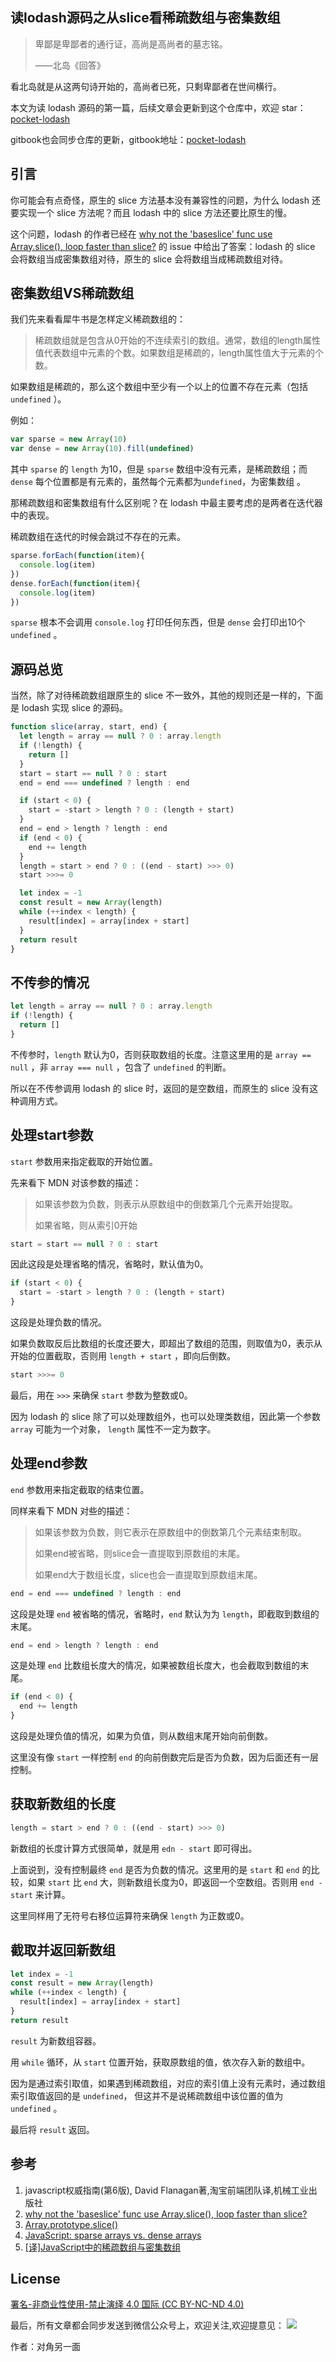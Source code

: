 ## 读lodash源码之从slice看稀疏数组与密集数组

> 卑鄙是卑鄙者的通行证，高尚是高尚者的墓志铭。
>
> ——北岛《回答》

看北岛就是从这两句诗开始的，高尚者已死，只剩卑鄙者在世间横行。

本文为读 lodash 源码的第一篇，后续文章会更新到这个仓库中，欢迎 star：[pocket-lodash](https://github.com/yeyuqiudeng/pocket-lodash)

gitbook也会同步仓库的更新，gitbook地址：[pocket-lodash](https://www.gitbook.com/book/yeyuqiudeng/pocket-lodash/details)

## 引言

你可能会有点奇怪，原生的 slice 方法基本没有兼容性的问题，为什么 lodash 还要实现一个 slice  方法呢？而且 lodash 中的 slice 方法还要比原生的慢。

这个问题，lodash 的作者已经在 [why not the 'baseslice' func use Array.slice(), loop faster than slice?](https://github.com/lodash/lodash/issues/2850) 的 issue 中给出了答案：lodash 的 slice 会将数组当成密集数组对待，原生的 slice 会将数组当成稀疏数组对待。

## 密集数组VS稀疏数组

我们先来看看犀牛书是怎样定义稀疏数组的：

> 稀疏数组就是包含从0开始的不连续索引的数组。通常，数组的length属性值代表数组中元素的个数。如果数组是稀疏的，length属性值大于元素的个数。

如果数组是稀疏的，那么这个数组中至少有一个以上的位置不存在元素（包括 `undefined` ）。

例如：

```javascript
var sparse = new Array(10)
var dense = new Array(10).fill(undefined)
```

其中 `sparse` 的 `length` 为10，但是 `sparse` 数组中没有元素，是稀疏数组；而 `dense` 每个位置都是有元素的，虽然每个元素都为`undefined`，为密集数组 。

那稀疏数组和密集数组有什么区别呢？在 lodash 中最主要考虑的是两者在迭代器中的表现。

稀疏数组在迭代的时候会跳过不存在的元素。

```javascript
sparse.forEach(function(item){
  console.log(item)
})
dense.forEach(function(item){
  console.log(item)
})
```

`sparse` 根本不会调用 `console.log` 打印任何东西，但是 `dense` 会打印出10个 `undefined` 。

## 源码总览

当然，除了对待稀疏数组跟原生的 slice 不一致外，其他的规则还是一样的，下面是 lodash 实现 slice 的源码。

```javascript
function slice(array, start, end) {
  let length = array == null ? 0 : array.length
  if (!length) {
    return []
  }
  start = start == null ? 0 : start
  end = end === undefined ? length : end

  if (start < 0) {
    start = -start > length ? 0 : (length + start)
  }
  end = end > length ? length : end
  if (end < 0) {
    end += length
  }
  length = start > end ? 0 : ((end - start) >>> 0)
  start >>>= 0

  let index = -1
  const result = new Array(length)
  while (++index < length) {
    result[index] = array[index + start]
  }
  return result
}
```

## 不传参的情况

```javascript
let length = array == null ? 0 : array.length
if (!length) {
  return []
}
```

不传参时，`length` 默认为0，否则获取数组的长度。注意这里用的是 `array == null` ，非 `array === null` ，包含了 `undefined` 的判断。

所以在不传参调用 lodash 的 slice 时，返回的是空数组，而原生的 slice 没有这种调用方式。

## 处理start参数

`start` 参数用来指定截取的开始位置。

先来看下 MDN 对该参数的描述：

> 如果该参数为负数，则表示从原数组中的倒数第几个元素开始提取。
>
> 如果省略，则从索引0开始

```javascript
start = start == null ? 0 : start
```

因此这段是处理省略的情况，省略时，默认值为0。

```javascript
if (start < 0) {
  start = -start > length ? 0 : (length + start)
}
```

这段是处理负数的情况。

如果负数取反后比数组的长度还要大，即超出了数组的范围，则取值为0，表示从开始的位置截取，否则用 `length + start` ，即向后倒数。

```javascript
start >>>= 0
```

最后，用在 `>>>` 来确保 `start` 参数为整数或0。

因为 lodash 的 slice 除了可以处理数组外，也可以处理类数组，因此第一个参数 `array` 可能为一个对象， `length` 属性不一定为数字。

## 处理end参数

`end` 参数用来指定截取的结束位置。

同样来看下 MDN 对些的描述：

> 如果该参数为负数，则它表示在原数组中的倒数第几个元素结束制取。
>
> 如果end被省略，则slice会一直提取到原数组的末尾。
>
> 如果end大于数组长度，slice也会一直提取到原数组末尾。

```javascript
end = end === undefined ? length : end
```

这段是处理 `end` 被省略的情况，省略时，`end` 默认为为 `length`，即截取到数组的末尾。

```javascript
end = end > length ? length : end
```

这是处理 `end` 比数组长度大的情况，如果被数组长度大，也会截取到数组的末尾。

```javascript
if (end < 0) {
  end += length
}
```

这段是处理负值的情况，如果为负值，则从数组末尾开始向前倒数。

这里没有像 `start` 一样控制 `end` 的向前倒数完后是否为负数，因为后面还有一层控制。

## 获取新数组的长度

```javascript
length = start > end ? 0 : ((end - start) >>> 0)
```

新数组的长度计算方式很简单，就是用 `edn - start` 即可得出。

上面说到，没有控制最终 `end` 是否为负数的情况。这里用的是 `start` 和 `end` 的比较，如果 `start` 比 `end` 大，则新数组长度为0，即返回一个空数组。否则用 `end - start` 来计算。

这里同样用了无符号右移位运算符来确保 `length` 为正数或0。

## 截取并返回新数组

```javascript
let index = -1
const result = new Array(length)
while (++index < length) {
  result[index] = array[index + start]
}
return result
```

`result` 为新数组容器。

用 `while` 循环，从 `start` 位置开始，获取原数组的值，依次存入新的数组中。

因为是通过索引取值，如果遇到稀疏数组，对应的索引值上没有元素时，通过数组索引取值返回的是 `undefined`， 但这并不是说稀疏数组中该位置的值为 `undefined` 。

最后将 `result` 返回。

## 参考

1. javascript权威指南(第6版), David Flanagan著,淘宝前端团队译,机械工业出版社
2. [why not the 'baseslice' func use Array.slice(), loop faster than slice?](https://github.com/lodash/lodash/issues/2850)
3. [Array.prototype.slice()](https://developer.mozilla.org/zh-CN/docs/Web/JavaScript/Reference/Global_Objects/Array/slice)
4. [JavaScript: sparse arrays vs. dense arrays](http://2ality.com/2012/06/dense-arrays.html)
5. [[译]JavaScript中的稀疏数组与密集数组](http://www.cnblogs.com/ziyunfei/archive/2012/09/16/2687165.html)

## License

[署名-非商业性使用-禁止演绎 4.0 国际 (CC BY-NC-ND 4.0)](http://creativecommons.org/licenses/by-nc-nd/4.0/)

最后，所有文章都会同步发送到微信公众号上，欢迎关注,欢迎提意见：  ![](https://raw.githubusercontent.com/yeyuqiudeng/resource/master/images/qrcode_front-end-article.jpg) 

作者：对角另一面
